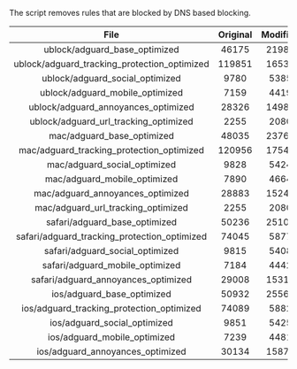 The script removes rules that are blocked by DNS based blocking.


| File | Original | Modified |
|:----:|:-----:|:-----:|
| ublock/adguard_base_optimized | 46175 | 21987 |
| ublock/adguard_tracking_protection_optimized | 119851 | 16538 |
| ublock/adguard_social_optimized | 9780 | 5385 |
| ublock/adguard_mobile_optimized | 7159 | 4419 |
| ublock/adguard_annoyances_optimized | 28326 | 14980 |
| ublock/adguard_url_tracking_optimized | 2255 | 2080 |
| mac/adguard_base_optimized | 48035 | 23766 |
| mac/adguard_tracking_protection_optimized | 120956 | 17546 |
| mac/adguard_social_optimized | 9828 | 5424 |
| mac/adguard_mobile_optimized | 7890 | 4664 |
| mac/adguard_annoyances_optimized | 28883 | 15242 |
| mac/adguard_url_tracking_optimized | 2255 | 2080 |
| safari/adguard_base_optimized | 50236 | 25100 |
| safari/adguard_tracking_protection_optimized | 74045 | 5877 |
| safari/adguard_social_optimized | 9815 | 5408 |
| safari/adguard_mobile_optimized | 7184 | 4442 |
| safari/adguard_annoyances_optimized | 29008 | 15315 |
| ios/adguard_base_optimized | 50932 | 25565 |
| ios/adguard_tracking_protection_optimized | 74089 | 5882 |
| ios/adguard_social_optimized | 9851 | 5425 |
| ios/adguard_mobile_optimized | 7239 | 4481 |
| ios/adguard_annoyances_optimized | 30134 | 15874 |